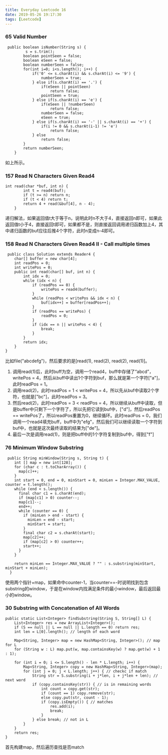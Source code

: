 ```yaml
---
title: Everyday Leetcode 16
date: 2019-05-26 19:17:30
tags: [Leetcode]
---
```

### 65	Valid Number
```
 public boolean isNumber(String s) {
         s = s.trim();
        boolean pointSeen = false;
        boolean eSeen = false;
        boolean numberSeen = false;
        for(int i=0; i<s.length(); i++) {
            if('0' <= s.charAt(i) && s.charAt(i) <= '9') {
                numberSeen = true;
            } else if(s.charAt(i) == '.') {
                if(eSeen || pointSeen)
                    return false;
                pointSeen = true;
            } else if(s.charAt(i) == 'e') {
                if(eSeen || !numberSeen)
                    return false;
                numberSeen = false;
                eSeen = true;
            } else if(s.charAt(i) == '-' || s.charAt(i) == '+') {
                if(i != 0 && s.charAt(i-1) != 'e')
                    return false;
            } else
                return false;
        }
        return numberSeen;
    }
```
<!-- more -->
如上所示。

### 157	Read N Characters Given Read4	
```
int read(char *buf, int n) {
        int t = read4(buf);
        if (t >= n) return n;
        if (t < 4) return t;
        return 4 + read(&buf[4], n - 4);
    }
```
递归解法，如果返回值t大于等于n，说明此时n不大于4，直接返回n即可，如果此返回值t小于4，直接返回t即可，如果都不是，则直接返回调用递归函数加上4，其中递归函数的buf应往后推4个字符，此时n变成n-4即可。

### 158	Read N Characters Given Read4 II - Call multiple times
```
 public class Solution extends Reader4 {
    char[] buffer = new char[4];
    int readPos = 0;
    int writePos = 0;
    public int read(char[] buf, int n) {
        int idx = 0;
        while (idx < n) {
            if (readPos == 0) {
                writePos = read4(buffer);
            }
            while (readPos < writePos && idx < n) {
                buf[idx++] = buffer[readPos++];
            }
            if (readPos == writePos) {
                readPos = 0;
            }
            if (idx == n || writePos < 4) {
                break;
            }
        }
        return idx;
    }
}
```
比如file("abcdefg")，然后要求的是[read(1), read(2), read(2), read(1)]。
1. 调用read(1)后，此时buff为空，调用一个read4，buff中存储了“abcd”，writePos = 4，然后从buff中读出1个字符到buf，那么就是第一个字符["a"]，此时readPos = 1。
2. 调用read(2)，此时readPos = 1 < writePos = 4，所以先从buf中读取2个字符，也就是["bc"]，此时readPos = 3。
3. 然后read(2)，此时readPos = 3 < readPos = 4，所以继续从buff中读取，但是buffer中只剩下一个字符了，所以先把它读到buf中，["d"]，然后readPos == writePos了，所以readPos重置为0，继续循环。此时readPos = 0，我们调用一个read4填充buff，buff中为"efg"，然后我们可以继续读取一个字符到buf中，也就是这次最终读取的结果为["de"]。
4. 最后一次是调用read(1)，则是把buff中的1个字符复制到buf中，得到["f"]

### 76	Minimum Window Substring	
```
 public String minWindow(String s, String t) {
    int [] map = new int[128];
    for (char c : t.toCharArray()) {
      map[c]++;
    }
    int start = 0, end = 0, minStart = 0, minLen = Integer.MAX_VALUE, counter = t.length();
    while (end < s.length()) {
      final char c1 = s.charAt(end);
      if (map[c1] > 0) counter--;
      map[c1]--;
      end++;
      while (counter == 0) {
        if (minLen > end - start) {
          minLen = end - start;
          minStart = start;
        }
        final char c2 = s.charAt(start);
        map[c2]++;
        if (map[c2] > 0) counter++;
        start++;
      }
    }

    return minLen == Integer.MAX_VALUE ? "" : s.substring(minStart, minStart + minLen);
  }
```
使用两个指针+map，如果命中counter-1，当counter==-时说明找到包含substring的window，于是在window内找满足条件的最小window，最后返回最小的window。

### 30	Substring with Concatenation of All Words
```
public static List<Integer> findSubstring(String S, String[] L) {
    List<Integer> res = new ArrayList<Integer>();
    if (S == null || L == null || L.length == 0) return res;
    int len = L[0].length(); // length of each word
    
    Map<String, Integer> map = new HashMap<String, Integer>(); // map for L
    for (String w : L) map.put(w, map.containsKey(w) ? map.get(w) + 1 : 1);
    
    for (int i = 0; i <= S.length() - len * L.length; i++) {
        Map<String, Integer> copy = new HashMap<String, Integer>(map);
        for (int j = 0; j < L.length; j++) { // checkc if match
            String str = S.substring(i + j*len, i + j*len + len); // next word
            if (copy.containsKey(str)) { // is in remaining words
                int count = copy.get(str);
                if (count == 1) copy.remove(str);
                else copy.put(str, count - 1);
                if (copy.isEmpty()) { // matches
                    res.add(i);
                    break;
                }
            } else break; // not in L
        }
    }
    return res;
}
```
首先构建map，然后遍历查找是否match
